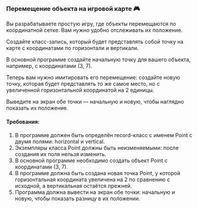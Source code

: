 
### Перемещение объекта на игровой карте 🎮

Вы разрабатываете простую игру, где объекты перемещаются по координатной сетке. Вам нужно удобно отслеживать их положение.

Создайте класс-запись, который будет представлять собой точку на карте с координатами по горизонтали и вертикали.

В основной программе создайте начальную точку для вашего объекта, например, с координатами (3, 7).

Теперь вам нужно имитировать его перемещение: создайте новую точку, которая будет представлять то же самое место, но с увеличенной горизонтальной координатой на 2 единицы.

Выведите на экран обе точки — начальную и новую, чтобы наглядно показать их положение.

#### Требования:
1. В программе должен быть определён record-класс с именем Point с двумя полями: horizontal и vertical.
2. Экземпляры класса Point должны быть неизменяемыми: после создания их поля нельзя изменить.
3. В основной программе необходимо создать объект Point с координатами (3, 7).
4. В программе должна быть создана новая точка Point, у которой горизонтальная координата увеличена на 2 по сравнению с исходной, а вертикальная остаётся прежней.
5. Программа должна вывести на экран обе точки: начальную и новую, чтобы показать разницу в их положении.